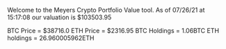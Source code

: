 Welcome to the Meyers Crypto Portfolio Value tool. 
As of 07/26/21 at 15:17:08 our valuation is $103503.95 

BTC Price = $38716.0
 ETH Price = $2316.95
BTC Holdings = 1.06BTC
 ETH holdings = 26.960005962ETH 

